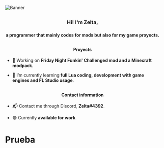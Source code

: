 ![Banner](https://i.imgur.io/5FT3pAU_d.webp?maxwidth=640&shape=thumb&fidelity=medium)
<h2> </h2>

<h3 align = "center">Hi! I'm Zelta,<h3>
<h4 align = "center">a programmer that mainly codes for mods but also for my game proyects.
<p> </h4>
  <h2> </h2>

<h4 align = "center">Proyects
<p> </h4>

-  🔧 Working on **Friday Night Funkin' Challenged mod and a Minecraft modpack**.

-  📖 I’m currently learning **full Lua coding, development with game engines and FL Studio usage**.
  
<h2> </h2>

<h4 align = "center">Contact information
<p> </h4>

-  📬 Contact me through Discord, **Zelta#4392**.

-  🟢 Currently **available for work**.

# Prueba